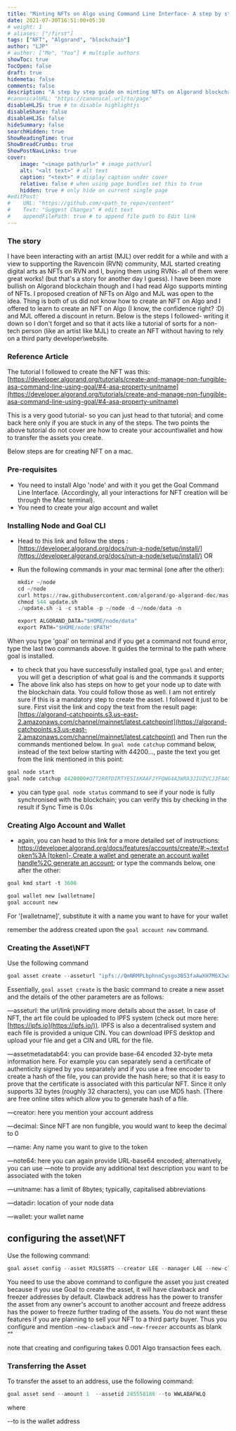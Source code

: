 ```yaml
---
title: "Minting NFTs on Algo using Command Line Interface- A step by step tutorial"
date: 2021-07-30T16:51:00+05:30
# weight: 1
# aliases: ["/first"]
tags: ["NFT", "Algorand", "blockchain"]
author: "LJP"
# author: ["Me", "You"] # multiple authors
showToc: true
TocOpen: false
draft: true
hidemeta: false
comments: false
description: "A step by step guide on minting NFTs on Algorand blockchain using Goal CLI"
#canonicalURL: "https://canonical.url/to/page"
disableHLJS: true # to disable highlightjs
disableShare: false
disableHLJS: false
hideSummary: false
searchHidden: true
ShowReadingTime: true
ShowBreadCrumbs: true
ShowPostNavLinks: true
cover:
    image: "<image path/url>" # image path/url
    alt: "<alt text>" # alt text
    caption: "<text>" # display caption under cover
    relative: false # when using page bundles set this to true
    hidden: true # only hide on current single page
#editPost:
#    URL: "https://github.com/<path_to_repo>/content"
#    Text: "Suggest Changes" # edit text
#    appendFilePath: true # to append file path to Edit link
---
```

### The story

I have been interacting with an artist (MJL) over reddit for a while and with a view to supporting the Ravencoin (RVN) community, MJL started creating digital arts as NFTs on RVN and I, buying them using RVNs- all of them were great works! (but that's a story for another day I guess). I have been more bullish on Algorand blockchain though and I had read Algo supports minting of NFTs. I proposed creation of NFTs on Algo and MJL was open to the idea. Thing is both of us did not know how to create an NFT on Algo and I offered to learn to create an NFT on Algo (I know, the confidence right? :D) and MJL offered a discount in return. Below is the steps I followed- writing it down so I don't forget and so that it acts like a tutorial of sorts for a non-tech person (like an artist like MJL) to create an NFT without having to rely on a third party developer\website.

### Reference Article

The tutorial I followed to create the NFT was this: [https://developer.algorand.org/tutorials/create-and-manage-non-fungible-asa-command-line-using-goal/#4-asa-property-unitname](https://developer.algorand.org/tutorials/create-and-manage-non-fungible-asa-command-line-using-goal/#4-asa-property-unitname)

This is a very good tutorial- so you can just head to that tutorial; and come back here only if you are stuck in any of the steps. The two points the above tutorial do not cover are how to create your account\wallet and how to transfer the assets you create. 

Below steps are for creating NFT on a mac.

### Pre-requisites

- You need to install Algo 'node' and with it you get the Goal Command Line Interface. (Accordingly, all your interactions for NFT creation will be through the Mac terminal).
- You need to create your algo account and wallet

### Installing Node and Goal CLI

- Head to this link and follow the steps : [https://developer.algorand.org/docs/run-a-node/setup/install/](https://developer.algorand.org/docs/run-a-node/setup/install/) OR
- Run the following commands in your mac terminal (one after the other):

    ```python
    mkdir ~/node
    cd ~/node
    curl https://raw.githubusercontent.com/algorand/go-algorand-doc/master/downloads/installers/update.sh -O
    chmod 544 update.sh
    ./update.sh -i -c stable -p ~/node -d ~/node/data -n

    export ALGORAND_DATA="$HOME/node/data"
    export PATH="$HOME/node:$PATH"
    ```

When you type 'goal' on terminal and if you get a command not found error, type the last two commands above. It guides the terminal to the path where goal is installed.

- to check that you have successfully installed goal, type `goal` and enter; you will get a description of what goal is and the commands it supports
- The above link also has steps on how to get your node up to date with the blockchain data. You could follow those as well. I am not entirely sure if this is a mandatory step to create the asset. I followed it just to be sure. First visit the link and copy the text from the result page: [https://algorand-catchpoints.s3.us-east-2.amazonaws.com/channel/mainnet/latest.catchpoint](https://algorand-catchpoints.s3.us-east-2.amazonaws.com/channel/mainnet/latest.catchpoint) and Then run the commands mentioned below. In `goal node catchup` command below, instead of the text below starting with 44200..., paste the text you get from the link mentioned in this point:

```python
goal node start
goal node catchup 4420000#Q7T2RRTDIRTYESIXKAAFJYFQWG4A3WRA3JIUZVCJ3F4AQ2G2HZRA
```

- you can type `goal node status` command to see if your node is fully synchronised with the blockchain; you can verify this by checking in the result if Sync Time is 0.0s

### Creating Algo Account and Wallet

- again, you can head to this link for a more detailed set of instructions: [https://developer.algorand.org/docs/features/accounts/create/#:~:text=token%3A [token]-,Create a wallet and generate an account,wallet handle%2C generate an account](https://developer.algorand.org/docs/features/accounts/create/#:~:text=token%3A%20%5Btoken%5D-,Create%20a%20wallet%20and%20generate%20an%20account,wallet%20handle%2C%20generate%20an%20account); or type the commands below, one after the other:

```python
goal kmd start -t 3600

goal wallet new [walletname]
goal account new
```

For '[walletname]', substitute it with a name you want to have for your wallet

remember the address created upon the `goal account new` command.

### Creating the Asset\NFT

Use the following command

```python
goal asset create --asseturl "ipfs://QmNRMPLbphnnCysgo3B53faAwXH7M6XJwxZNeMDHGSed4i"  --assetmetadatab64 55b83f286cef95fbe5c71dbd51bc5c38 --creator L4ZO6WFU65X2C2RGZWD6MPL5R2DD2X5 --decimals 0 --name "Sight Seer2" --noteb64 "aHR0cHM6Ly9pcGZzLmlvL2lwZnMvUW1OUk1QTGJwaG5uQ3lzZ28zQjUzZmFBd1hIN002WEp3eFpOZU1ESEdTZWQ0aT9maWxlbmFtZT1RbU5STVBMYnBobm5DeXNnbzNCNTNmYUF3WEg3TTZYSnd4Wk5lTURIR1NlZDRp" --total 1 --unitname "MJLSSRTS" --datadir "$HOME/node/data" --wallet "ljnftwallet"
```

Essentially, `goal asset create` is the basic command to create a new asset and the details of the other parameters are as follows:

—asseturl: the url/link providing more details about the asset. In case of NFT, the art file could be uploaded to IPFS system (check out more here: [https://ipfs.io](https://ipfs.io/)). IPFS is also a decentralised system and each file is provided a unique CIN. You can download IPFS desktop and upload your file and get a CIN and URL for the file.

—assetmetadatab64: you can provide base-64 encoded 32-byte meta information here. For example you can separately send a certificate of authenticity signed by you separately and if you use a free encoder to create a hash of the file, you can provide the hash here; so that it is easy to prove that the certificate is associated with this particular NFT. Since it only supports 32 bytes (roughly 32 characters), you can use MD5 hash. (There are free online sites which allow you to generate hash of a file.

—creator: here you mention your account address

—decimal: Since NFT are non fungible, you would want to keep the decimal to 0

—name: Any name you want to give to the token

—note64: here you can again provide URL-base64 encoded; alternatively, you can use —note to provide any additional text description you want to be associated with the token

—unitname: has a limit of 8bytes; typically, capitalised abbreviations

—datadir: location of your node data

—wallet: your wallet name

## configuring the asset\NFT

Use the following command:

```python
goal asset config --asset MJLSSRTS --creator LEE --manager L4E --new-clawback "" --new-freezer "" --note "test asset"  --datadir "$HOME/node/data" --wallet "ljnftwallet"
```

You need to use the above command to configure the asset you just created because if you use Goal to create the asset, it will have clawback and freezer addresses by default. Clawback address has the power to transfer the asset from any owner's account to another account and freeze address has the power to freeze further trading of the assets. You do not want these features if you are planning to sell your NFT to a third party buyer. Thus you configure and mention `—new-clawback` and `—new-freezer` accounts as blank ""

note that creating and configuring takes 0.001 Algo transaction fees each.

### Transferring the Asset

To transfer the asset to an address, use the following command:

```python
goal asset send --amount 1  --assetid 285558186 --to WWLABAFWLQ
```

where

--to is the wallet address
